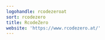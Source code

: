 ```yaml
---
logohandle: rcodezeroat
sort: rcodezero
title: RcodeZero
website: 'https://www.rcodezero.at/'
---
```

